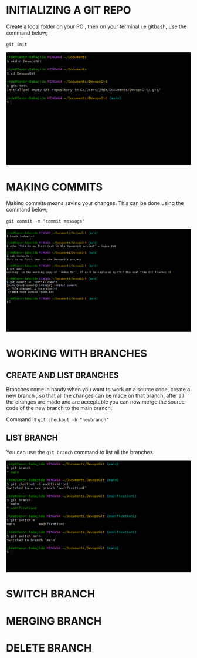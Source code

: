 # INITIALIZING A GIT REPO

Create a local folder on your PC , then on your terminal i.e gitbash, use the command below;

`git init`

![Alt text](<images/Initializing Git Repo.png>)

# MAKING COMMITS

Making commits means saving your changes. This can be done using the command below;

`git commit -m "commit message"`

![Alt text](<images/Committing your channges.png>)

# WORKING WITH BRANCHES

## CREATE AND LIST BRANCHES

Branches come in  handy when you want to work on a source code, create a new branch , so that all the changes can be made on that branch, after all the changes are made and are acceptable you can now merge the source code of the new branch to the main branch.

Command is `git checkout -b "newbranch"`

## LIST BRANCH

You can use the `git branch` command to list all the branches

![Alt text](<images/Create and list git branches.png>)

# SWITCH BRANCH

# MERGING BRANCH

# DELETE BRANCH